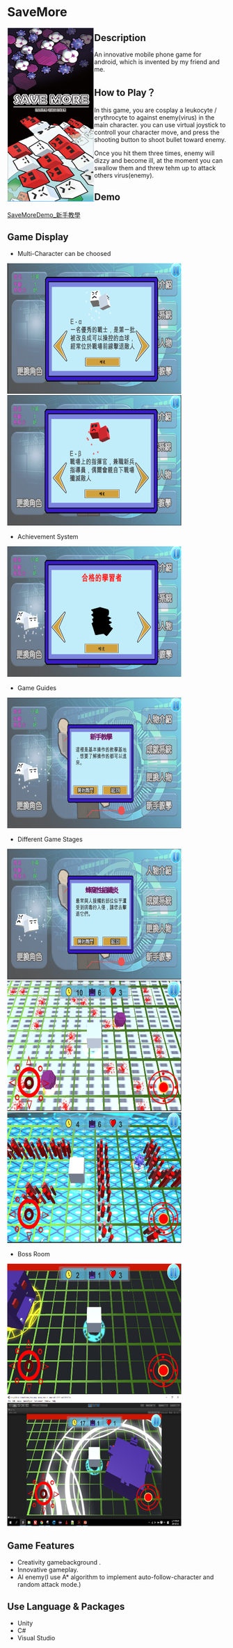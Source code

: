 # SaveMore
<img src="./SaveMore/Img/Poster.PNG" alt="Smiley face" height="400" width="200" align = "left">

## Description
An innovative mobile phone game for android, which is invented by my friend and me.

## How to Play？
In this game, you are cosplay a leukocyte / erythrocyte to against enemy(virus) in the main character.
you can use virtual joystick to controll your character move, and press the shooting button to shoot bullet toward enemy.

Once you hit them three times, enemy will dizzy and become ill, at the moment you can swallow them and threw tehm up to attack others virus(enemy).

## Demo
[SaveMoreDemo_新手教學](https://youtu.be/ob6LvOYn8Yc)
[]()

## Game Display
- Multi-Character can be choosed

<img src="./SaveMore/Img/02.png" height="300" width="400" ><img src="./SaveMore/Img/03.png"  height="300" width="400">
- Achievement System

<img src="./SaveMore/Img/04.png" height="300" width="400">

- Game Guides

<img src="./SaveMore/Img/05.png" height="300" width="400">

- Different Game Stages

<img src="./SaveMore/Img/06.png" height="300" width="400"><img src="./SaveMore/Img/07.png" height="300" width="400">
<img src="./SaveMore/Img/08.png" height="300" width="400">

- Boss Room

<img src="./SaveMore/Img/09.png" height="300" width="400" ><img src="./SaveMore/Img/10.png" height="300" width="400">

## Game Features
- Creativity gamebackground .
- Innovative gameplay.
- AI enemy(I use A* algorithm to implement auto-follow-character and random attack mode.)




## Use Language & Packages
- Unity
- C#
- Visual Studio
